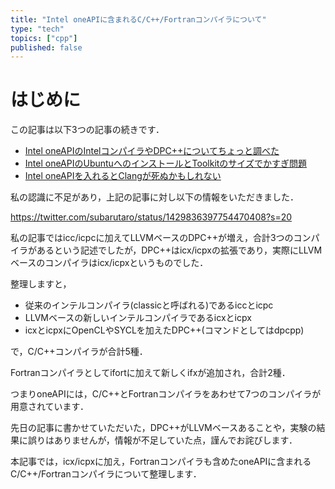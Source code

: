 ```yaml
---
title: "Intel oneAPIに含まれるC/C++/Fortranコンパイラについて"
type: "tech"
topics: ["cpp"]
published: false
---
```


# はじめに
この記事は以下3つの記事の続きです．

- [Intel oneAPIのIntelコンパイラやDPC++についてちょっと調べた][1]
- [Intel oneAPIのUbuntuへのインストールとToolkitのサイズでかすぎ問題][2]
- [Intel oneAPIを入れるとClangが死ぬかもしれない][3]

[1]:https://zenn.dev/hishinuma_t/articles/intel-oneapi_dpc
[2]:https://zenn.dev/hishinuma_t/articles/intel-oneapi_install
[3]:https://zenn.dev/hishinuma_t/articles/intel-oneapi_clang

私の認識に不足があり，上記の記事に対し以下の情報をいただきました．

https://twitter.com/subarutaro/status/1429836397754470408?s=20

私の記事ではicc/icpcに加えてLLVMベースのDPC++が増え，合計3つのコンパイラがあるという記述でしたが，DPC++はicx/icpxの拡張であり，実際にLLVMベースのコンパイラはicx/icpxというものでした．

整理しますと，
- 従来のインテルコンパイラ(classicと呼ばれる)であるiccとicpc
- LLVMベースの新しいインテルコンパイラであるicxとicpx
- icxとicpxにOpenCLやSYCLを加えたDPC++(コマンドとしてはdpcpp)

で，C/C++コンパイラが合計5種．

Fortranコンパイラとしてifortに加えて新しくifxが追加され，合計2種．

つまりoneAPIには，C/C++とFortranコンパイラをあわせて7つのコンパイラが用意されています．

先日の記事に書かせていただいた，DPC++がLLVMベースあることや，実験の結果に誤りはありませんが，情報が不足していた点，謹んでお詫びします．

本記事では，icx/icpxに加え，Fortranコンパイラも含めたoneAPIに含まれるC/C++/Fortranコンパイラについて整理します．
